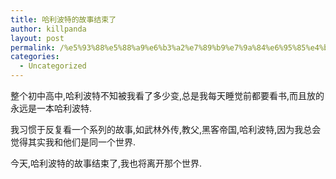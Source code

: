 ```yaml
---
title: 哈利波特的故事结束了
author: killpanda
layout: post
permalink: /%e5%93%88%e5%88%a9%e6%b3%a2%e7%89%b9%e7%9a%84%e6%95%85%e4%ba%8b%e7%bb%93%e6%9d%9f%e4%ba%86/
categories:
  - Uncategorized
---
```

整个初中高中,哈利波特不知被我看了多少变,总是我每天睡觉前都要看书,而且放的永远是一本哈利波特.

我习惯于反复看一个系列的故事,如武林外传,教父,黑客帝国,哈利波特,因为我总会觉得其实我和他们是同一个世界.

今天,哈利波特的故事结束了,我也将离开那个世界.